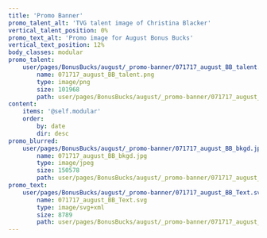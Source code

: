 ```yaml
---
title: 'Promo Banner'
promo_talent_alt: 'TVG talent image of Christina Blacker'
vertical_talent_position: 0%
promo_text_alt: 'Promo image for August Bonus Bucks'
vertical_text_position: 12%
body_classes: modular
promo_talent:
    user/pages/BonusBucks/august/_promo-banner/071717_august_BB_talent.png:
        name: 071717_august_BB_talent.png
        type: image/png
        size: 101968
        path: user/pages/BonusBucks/august/_promo-banner/071717_august_BB_talent.png
content:
    items: '@self.modular'
    order:
        by: date
        dir: desc
promo_blurred:
    user/pages/BonusBucks/august/_promo-banner/071717_august_BB_bkgd.jpg:
        name: 071717_august_BB_bkgd.jpg
        type: image/jpeg
        size: 150578
        path: user/pages/BonusBucks/august/_promo-banner/071717_august_BB_bkgd.jpg
promo_text:
    user/pages/BonusBucks/august/_promo-banner/071717_august_BB_Text.svg:
        name: 071717_august_BB_Text.svg
        type: image/svg+xml
        size: 8789
        path: user/pages/BonusBucks/august/_promo-banner/071717_august_BB_Text.svg
---
```


